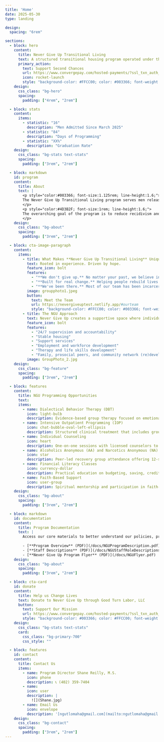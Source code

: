 ```yaml
---
title: 'Home'
date: 2025-05-30
type: landing

design:
  spacing: "6rem"

sections:
  - block: hero
    content:
      title: Never Give Up Transitional Living
      text: A structured transitional housing program operated under the nonprofit 501(c)(3) organization, Good Turn Labor, to support formerly incarcerated individuals as they reintegrate into the community.
      primary_action:
        text: Support Second Chances
        url: https://www.convergepay.com/hosted-payments/?ssl_txn_auth_token=hZimVnstSY2Sr9jySrL%2FjAAAAZZEoSpl#!/payment-method
        icon: rocket-launch
        style: "background-color: #FFCC00; color: #003366; font-weight: 700; padding: 0.75rem 1.5rem; border-radius: 0.375rem;"
    design:
      css_class: "bg-hero"
      spacing:
        padding: ["4rem", "2rem"]

  - block: stats
    content:
      items:
        - statistic: "16"
          description: "Men Admitted Since March 2025"
        - statistic: "84"
          description: "Days of Programming"
        - statistic: "XX%"
          description: "Graduation Rate"
    design:
      css_class: "bg-stats text-stats"
      spacing:
        padding: ["3rem", "2rem"]

  - block: markdown
    id: program
    content:
      title: About
      text: |
        <p style="color:#003366; font-size:1.125rem; line-height:1.6;">
        The Never Give Up Transitional Living program serves men released from prison who: (a) are approved for community supervision or parole, (b) are motivated to participate in structured reentry support, and (c) have applied to the program and completed a phone interview and background review.
        </p>
        <p style="color:#4D3B2F; font-size:1rem; line-height:1.6;">
        The overarching goal of the program is to reduce recidivism and promote successful reintegration by fostering personal accountability, community support, and access to essential resources.
        </p>
    design:
      css_class: "bg-about"
      spacing:
        padding: ["3rem", "2rem"]

  - block: cta-image-paragraph
    content:
      items:
        - title: What Makes **Never Give Up Transitional Living** Unique?
          text: Rooted in experience. Driven by hope.
          feature_icon: bolt
          features:
            - "**We don't give up.** No matter your past, we believe in your future."
            - "**Built for real change.** Helping people rebuild lives -- not just get by."
            - "**We've been there.** Most of our team has been incarcerated—and made it out stronger."
          image: groupphoto1.jpeg
          button:
            text: Meet the Team
            url: https://nevergiveuptest.netlify.app/#ourteam
            style: "background-color: #FFCC00; color: #003366; font-weight: 700; padding: 0.5rem 1rem; border-radius: 0.375rem;"
        - title: The NGU Approach
          text: Never Give Up creates a supportive space where individuals with lived experiences (i.e., previously incarcerated) serve as mentors, helping participants navigate challenges related to addiction, antisocial thinking patterns, employment, and prosocial and community reintegration. By offering structured support, the program seeks to empower participants to rebuild their lives and achieve long-term stability.
          feature_icon: bolt
          features:
            - "24/7 supervision and accountability"
            - "Stable housing"
            - "Support services"
            - "Employment and workforce development"
            - "Therapy and life skills development"
            - "Family, prosocial peers, and community network (re)development"
          image: GroupPhoto_2.jpg
    design:
      css_class: "bg-feature"
      spacing:
        padding: ["3rem", "2rem"]

  - block: features
    content:
      title: NGU Programming Opportunities
      text: 
      items:
        - name: Dialectical Behavior Therapy (DBT)
          icon: light-bulb
          description: Evidence-based group therapy focused on emotional regulation, distress tolerance, and interpersonal skills.
        - name: Intensive Outpatient Programming (IOP)
          icon: chat-bubble-oval-left-ellipsis
          description: Structured clinical treatment that includes group sessions, relapse prevention, and coping strategies.
        - name: Individual Counseling
          icon: heart
          description: One-on-one sessions with licensed counselors to address trauma, mental health, substance use, and personal growth.
        - name: Alcoholics Anonymous (AA) and Narcotics Anonymous (NA)
          icon: star
          description: Peer-led recovery group attendance offering 12-step support and a strong sober community.
        - name: Financial Literacy Classes
          icon: currency-dollar
          description: Practical education on budgeting, saving, credit, and building long-term financial stability.
        - name: Faith-Based Support
          icon: user-group
          description: Spiritual mentorship and participation in faith-based community activities.
    design:
      css_class: "bg-about"
      spacing:
        padding: ["3rem", "2rem"]

  - block: markdown
    id: documentation
    content:
      title: Program Documentation
      text: |
        Access our core materials to better understand our policies, procedures, and services:
        
        - [**Program Overview** (PDF)](/docs/NGUProgramDescription.pdf)
        - [**Staff Descriptions** (PDF)](/docs/NGUStaffRoleDescriptions.pdf)
        - [**Never Give Up Program Flyer** (PDF)](/docs/NGUFlyer.pdf)
    design:
      css_class: "bg-about"
      spacing:
        padding: ["3rem", "2rem"]

  - block: cta-card
    id: donate
    content:
      title: Help us Change Lives
      text: Donate to Never Give Up through Good Turn Labor, LLC
      button:
        text: Support Our Mission
        url: https://www.convergepay.com/hosted-payments/?ssl_txn_auth_token=hZimVnstSY2Sr9jySrL%2FjAAAAZZEoSpl#!/payment-method
        style: "background-color: #003366; color: #FFCC00; font-weight: 700; padding: 0.75rem 1.5rem; border-radius: 0.375rem;"
    design:
      css_class: "bg-stats text-stats"
      card:
        css_class: "bg-primary-700"
        css_style: ""

  - block: features
    id: contact
    content:
      title: Contact Us
      items:
        - name: Program Director Shane Reilly, M.S.
          icon: phone
          description: 📞 (402) 359-7404  
        - name: 
          icon: user
          description: |
            ![](Shane.jpg)
        - name: Email Us
          icon: envelope
          description: '[ngutlomaha@gmail.com](mailto:ngutlomaha@gmail.com)'
    design:
      css_class: "bg-contact"
      spacing:
        padding: ["3rem", "2rem"]
---
```

